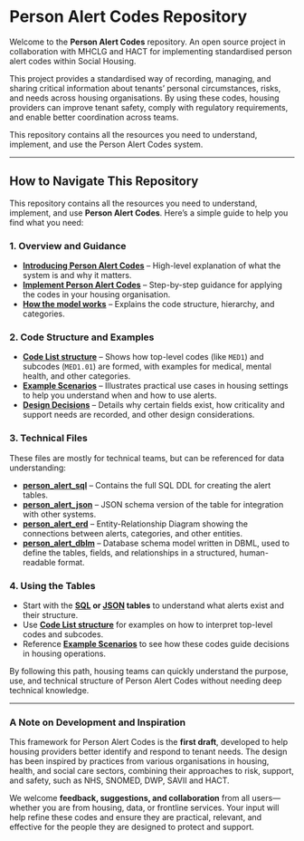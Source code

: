 # Person Alert Codes Repository

Welcome to the **Person Alert Codes** repository. An open source project in collaboration with MHCLG and HACT for implementing standardised person alert codes within Social Housing. 

This project provides a standardised way of recording, managing, and sharing critical information about tenants’ personal circumstances, risks, and needs across housing organisations. By using these codes, housing providers can improve tenant safety, comply with regulatory requirements, and enable better coordination across teams.

This repository contains all the resources you need to understand, implement, and use the Person Alert Codes system.

---

## How to Navigate This Repository

This repository contains all the resources you need to understand, implement, and use **Person Alert Codes**. Here’s a simple guide to help you find what you need:

### 1. Overview and Guidance
- **[Introducing Person Alert Codes](./Introducing%20Person%20Alert%20Codes.md)** – High-level explanation of what the system is and why it matters.  
- **[Implement Person Alert Codes](./Implement%20Person%20Alert%20Codes.md)** – Step-by-step guidance for applying the codes in your housing organisation.  
- **[How the model works](./How%20the%20model%20works.md)** – Explains the code structure, hierarchy, and categories.

### 2. Code Structure and Examples
- **[Code List structure](./Code%20List%20Structure.md)** – Shows how top-level codes (like `MED1`) and subcodes (`MED1.01`) are formed, with examples for medical, mental health, and other categories.  
- **[Example Scenarios](./Example%20Scenarios.md)** – Illustrates practical use cases in housing settings to help you understand when and how to use alerts.  
- **[Design Decisions](./Design%20Decisions.md)** – Details why certain fields exist, how criticality and support needs are recorded, and other design considerations.

### 3. Technical Files
These files are mostly for technical teams, but can be referenced for data understanding:
- **[person_alert_sql](./person_alert_sql)** – Contains the full SQL DDL for creating the alert tables.
- **[person_alert_json](./person_alert_json)** – JSON schema version of the table for integration with other systems.  
- **[person_alert_erd](./person_alert_erd)** – Entity-Relationship Diagram showing the connections between alerts, categories, and other entities.  
- **[person_alert_dblm](./person_alert_dbml)** – Database schema model written in DBML, used to define the tables, fields, and relationships in a structured, human-readable format.

### 4. Using the Tables
- Start with the **[SQL](./person_alert_sql) or [JSON](./person_alert_json) tables** to understand what alerts exist and their structure.  
- Use **[Code List structure](./Code%20List%20structure.md)** for examples on how to interpret top-level codes and subcodes.  
- Reference **[Example Scenarios](./Example%20Scenarios.md)** to see how these codes guide decisions in housing operations.  

By following this path, housing teams can quickly understand the purpose, use, and technical structure of Person Alert Codes without needing deep technical knowledge.

---

### A Note on Development and Inspiration

This framework for Person Alert Codes is the **first draft**, developed to help housing providers better identify and respond to tenant needs. The design has been inspired by practices from various organisations in housing, health, and social care sectors, combining their approaches to risk, support, and safety, such as NHS, SNOMED, DWP, SAVII and HACT.  

We welcome **feedback, suggestions, and collaboration** from all users—whether you are from housing, data, or frontline services. Your input will help refine these codes and ensure they are practical, relevant, and effective for the people they are designed to protect and support.

